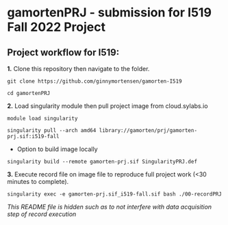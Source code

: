 # gamortenPRJ - submission for I519 Fall 2022 Project

## Project workflow for I519:

**1.** Clone this repository then navigate to the folder.
 
`git clone https://github.com/ginnymortensen/gamorten-I519`

`cd gamortenPRJ`

**2.** Load singularity module then pull project image from cloud.sylabs.io

`module load singularity`

`singularity pull --arch amd64 library://gamorten/prj/gamorten-prj.sif:i519-fall`

- Option to build image locally

`singularity build --remote gamorten-prj.sif SingularityPRJ.def`

**3.** Execute record file on image file to reproduce full project work (<30 minutes to complete).

`singularity exec -e gamorten-prj.sif_i519-fall.sif bash ./00-recordPRJ`

*This README file is hidden such as to not interfere with data acquisition step of record execution*

